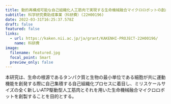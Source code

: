 ```yaml
---
title: 動的再構成可能な自己組織化人工筋肉で実現する生命機械融合マイクロロボットの創成
subtitle: 科学研究費助成事業（科研費）(22H00196)
date: 2022-03-31T16:25:37.578Z
draft: false
featured: false
links:
  - url: https://kaken.nii.ac.jp/ja/grant/KAKENHI-PROJECT-22H00196/
    name: 科研費
image:
  filename: featured.jpg
  focal_point: Smart
  preview_only: false
---
```

本研究は、生命の根源であるタンパク質と生物の最小単位である細胞が共に運動機能を創発する際に自己集積する自己組織化プロセスに着目し、ミリスケールサイズの全く新しいATP駆動型人工筋肉とそれを用いた生命機械融合マイクロロボットを創製することを目的とする。